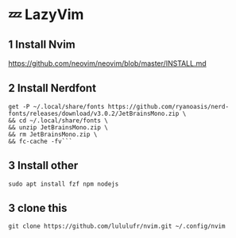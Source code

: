 # 💤 LazyVim

## 1 Install Nvim 
https://github.com/neovim/neovim/blob/master/INSTALL.md

## 2 Install Nerdfont 

```
get -P ~/.local/share/fonts https://github.com/ryanoasis/nerd-fonts/releases/download/v3.0.2/JetBrainsMono.zip \
&& cd ~/.local/share/fonts \
&& unzip JetBrainsMono.zip \
&& rm JetBrainsMono.zip \
&& fc-cache -fv```
```
## 3 Install other 

```
sudo apt install fzf npm nodejs
```

## 3 clone this
```
git clone https://github.com/lululufr/nvim.git ~/.config/nvim
```

